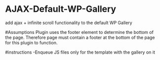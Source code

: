 # AJAX-Default-WP-Gallery
add ajax + infinite scroll functionality to the default WP Gallery

#Assumptions
Plugin uses the footer element to determine the bottom of the page. Therefore page must contain a footer at the bottom of the page for this plugin to function.

#instructions
-Enqueue JS files only for the template with the gallery on it  
